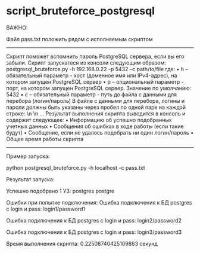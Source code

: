 # script_bruteforce_postgresql

ВАЖНО:

  Файл pass.txt положить рядом с исполняемым скриптом
___________________________________________________________

Скрипт поможет вспомнить пароль PostgreSQL сервера, если вы его забыли.
Скрипт запускатеся из консоли следующим образом:
postgresql_bruteforce.py -h 192.168.0.22 -p 5432 –с path/to/file
где:
•	h – обязательный параметр - хост (доменное имя или IPv4-адрес), на котором запущен PostgreSQL сервер
•	p – опциональный параметр - порт, на котором запущен PostgreSQL сервер. Значение по умолчанию: 5432
•	c – обязательный параметр - путь до файла с данными для перебора (логин/пароль)
В файле с данными для перебора, логины и пароли должны быть указаны через пробел по одной паре на каждой строке:
<login> <pass>\n
<login> <pass>\n
…
Результат выполнения скрипта выводится в консоль и содержит следующее:
•	Информацию об успешно подобранных учетных данных
•	Сообщения об ошибках в ходе работы (если такие будут)
•	Сообщение, если не удалось подобрать ни один логин/пароль
•	Общее время работы скрипта

___________________________________________________________

Пример запуска:

python postgresql_bruteforce.py -h localhost -c pass.txt
  
Результат запуска:

Успешно подобрано 1 УЗ:
postgres postgre

Ошибки при попытке подключения:
Ошибка подключения к БД postgres с login и pass: login1/password1

Ошибка подключения к БД postgres с login и pass: login2/password2

Ошибка подключения к БД postgres с login и pass: login3/password3

Время выполнения скрипта: 0.22508740425109863 секунд

